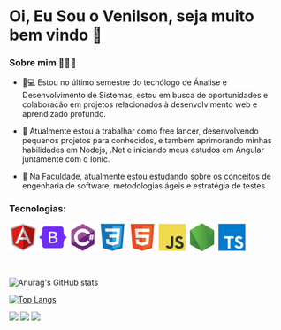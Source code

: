 # Oi, Eu Sou o Venilson, seja muito bem vindo 👋

### Sobre mim 👨🏽‍🚀

- 🚀💻 Estou no último semestre do tecnólogo de Ánalise e Desenvolvimento de Sistemas, estou em busca de oportunidades e colaboração em projetos relacionados à desenvolvimento web e aprendizado profundo.

- 🔭 Atualmente estou a trabalhar como free lancer, desenvolvendo pequenos projetos para conhecidos, e também aprimorando minhas habilidades em Nodejs, .Net e iniciando meus estudos em Angular juntamente com o Ionic.

- 🌱 Na Faculdade, atualmente estou estudando sobre os conceitos de engenharia de software, metodologias ágeis e estratégia de testes

<h3 align="left">Tecnologias:</h3>
<p align="left">
<a>  
<img src="https://raw.githubusercontent.com/devicons/devicon/master/icons/angularjs/angularjs-original.svg" alt="angular"  height="50">
</a> 

<a>  
<img src="https://raw.githubusercontent.com/devicons/devicon/master/icons/bootstrap/bootstrap-plain.svg" alt="bootstrap" height="50">
</a> 

<a>  
<img src="https://raw.githubusercontent.com/devicons/devicon/master/icons/csharp/csharp-original.svg" alt="c#"  height="50">
</a> 

<a>  
<img src="https://raw.githubusercontent.com/devicons/devicon/master/icons/css3/css3-original.svg" alt="css3"  height="50">
</a> 

<a>  
<img src="https://raw.githubusercontent.com/devicons/devicon/master/icons/html5/html5-original.svg" alt="html"  height="50">
</a> 

<a>  
<img src="https://raw.githubusercontent.com/devicons/devicon/master/icons/javascript/javascript-original.svg" alt="javascript" height="50">
</a> 

<a>  
<img src="https://raw.githubusercontent.com/devicons/devicon/master/icons/nodejs/nodejs-original.svg" alt="nodejs" w height="50">
</a> 

<a>  
<img src="https://raw.githubusercontent.com/devicons/devicon/master/icons/typescript/typescript-original.svg" alt="tyescript" height="50">
</a> 
<p/>

<br/>


![Anurag's GitHub stats](https://github-readme-stats.vercel.app/api?username=venilson1&show_icons=true&theme=material-palenight)

[![Top Langs](https://github-readme-stats.vercel.app/api/top-langs/?username=venilson1&layout=compact&theme=material-palenight)](https://github.com/anuraghazra/github-readme-stats)


[<img src="https://img.shields.io/badge/linkedin-%230077B5.svg?&style=for-the-badge&logo=linkedin&logoColor=white" />](https://www.linkedin.com/in/venilson1/) 
[<img src = "https://img.shields.io/badge/instagram-%23E4405F.svg?&style=for-the-badge&logo=instagram&logoColor=white">](https://www.instagram.com/padawan_programmer/) 
[<img src = "https://img.shields.io/badge/facebook-%231877F2.svg?&style=for-the-badge&logo=facebook&logoColor=white">](https://www.facebook.com/VehSantos2)
